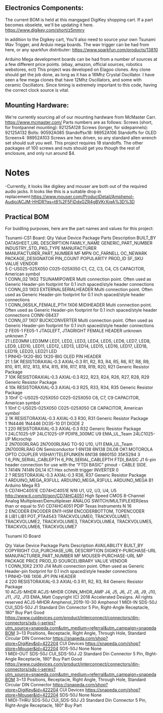 ## Electronics Components:
The current BOM is held at this mangaged DigiKey shopping cart.
If a part becomes obselete, we'll be updating it here. 
https://www.digikey.com/short/z5mmrv

In addition to the Digikey cart, You'll also need to source your own Tsunami Wav Trigger, and Arduio mega boards. 
The wav trigger can be had from here, or any sparkfun distributer:
https://www.sparkfun.com/products/13810

Arduino Mega development boards can be had from a number of sources at a few different price points. (ebay, amazon, official sources, robotics webstores, ect)
This project was developed on Elagoo clones. 
Any clone should get the job done, as long as it has a 16Mhz Crystal Oscillator.
I have seen a few mega clones that have 12Mhz Oscillators, and some with ceramic Oscillators. 
Since timing is extremely important to this code, having the correct clock source is vital.

## Mounting Hardware:
We're currently sourcing all of our mounting hardware from McMaster Carr.
https://www.mcmaster.com/
Parts numbers are as follows:
Screws (short, for frontpannel mounting): 92125A128
Screws (longer, for sidepannels): 92125A132
Bolts: 90592A085
Standoffsx18: 98952A106
Standoffs for OLED Screenx4: 98952A103 
Screws are hex driven, so any standard allen wrench set should suit you well. 
This project requires 18 standoffs. 
The other packages of 100 screws and nuts should get you though the rest of enclosure, and only run around $4. 


# Notes
-Currently, it looks like digikey and mouser are both out of the required audio jacks. 
It looks like this is a suitable drop in replacement:https://www.mouser.com/ProductDetail/Amphenol-Audio/ACJM-HHDR?qs=t8%2F5FiDdxGZR4gBVKrXjqA%3D%3D

## Practical BOM
For buidling purposes, here are the part names and values for this project:

Tsunami-CS1 Board:
Qty Value                          Device                         Package                 Parts                                                                                                                                                                                                                                                                                                                      Description                                                                                                     BUILT_BY    DATASHEET_URL                        DESCRIPTION                                                FAMILY_NAME                                         GENERIC_PART_NUMBER INDUSTRY_STD_PKG_TYPE MANUFACTURER      MANUFACTURER_PART_NUMBER MF                MPN   OC_FARNELL OC_NEWARK PACKAGE_DESIGNATOR PIN_COUNT POPULARITY PROD_ID    SF_SKU    VALUE VENDOR          
5                                  C-US025-025X050                C025-025X050            C1, C2, C3, C4, C5                                                                                                                                                                                                                                                                                                         CAPACITOR, American symbol                                                                                                                                                                                                                                                                                                                                                                                                                                                                           
1                                  CONN_02                        1X02                    TSUNAMIPOWER                                                                                                                                                                                                                                                                                                               Multi connection point. Often used as Generic Header-pin footprint for 0.1 inch spaced/style header connections                                                                                                                                                                                                                                                                                                                                                                                      
1                                  CONN_03                        1X03                    EXTERNALSERIALHEADER                                                                                                                                                                                                                                                                                                       Multi connection point. Often used as Generic Header-pin footprint for 0.1 inch spaced/style header connections                                                                                                                                                                                                                                                                                                                                                                                      
1                                  CONN_06SILK_FEMALE_PTH         1X06                    MIDIHEADER                                                                                                                                                                                                                                                                                                                 Multi connection point. Often used as Generic Header-pin footprint for 0.1 inch spaced/style header connections                                                                                                                                                                                                                                                                                                                                           CONN-08437                                 
1                                  CONN_07                        1X07                    BUCKCONVERTER                                                                                                                                                                                                                                                                                                              Multi connection point. Often used as Generic Header-pin footprint for 0.1 inch spaced/style header connections                                                                                                                                                                                                                                                                                                                                                                                      
2                                  FE05-1                         FE05-1                  JTAGLEFT, JTAGRIGHT                                                                                                                                                                                                                                                                                                        FEMALE HEADER                                                                                                                                                                                                                                                                                                                                                                                unknown    unknown                                7                                                     
21                                 LED3MM                         LED3MM                  LED1, LED2, LED3, LED4, LED5, LED6, LED7, LED8, LED9, LED10, LED11, LED12, LED13, LED14, LED15, LED16, LED17, LED18, LED19, LED20, LED21                                                                                                                                                                                   LED                                                                                                                                                                                                                                                                                                                                                                                                                                                                                                  
1                                  PINHD-1X20-BIG                 1X20-BIG                OLED                                                                                                                                                                                                                                                                                                                       PIN HEADER                                                                                                                                                                                                                                                                                                                                                                                                                                                                                           
21  1.5K                           RESISTORAXIAL-0.3              AXIAL-0.3               R1, R2, R3, R4, R5, R6, R7, R8, R9, R10, R11, R12, R13, R14, R15, R16, R17, R18, R19, R20, R21                                                                                                                                                                                                                             Generic Resistor Package                                                                                                                                                                                                                                                                                                                                                                                                                                                                             
7   10K                            RESISTORAXIAL-0.3              AXIAL-0.3               R22, R23, R24, R26, R27, R28, R29                                                                                                                                                                                                                                                                                          Generic Resistor Package                                                                                                                                                                                                                                                                                                                                                                                                                                                                             
4   10k                            RESISTORAXIAL-0.3              AXIAL-0.3               R25, R33, R34, R35                                                                                                                                                                                                                                                                                                         Generic Resistor Package                                                                                                                                                                                                                                                                                                                                                                                                                                                                             
3   10nF                           C-US025-025X050                C025-025X050            C6, C7, C9                                                                                                                                                                                                                                                                                                                 CAPACITOR, American symbol                                                                                                                                                                                                                                                                                                                                                                                                                                                                           
1   10nf                           C-US025-025X050                C025-025X050            C8                                                                                                                                                                                                                                                                                                                         CAPACITOR, American symbol                                                                                                                                                                                                                                                                                                                                                                                                                                                                           
2   1K                             RESISTORAXIAL-0.3              AXIAL-0.3               R30, R31                                                                                                                                                                                                                                                                                                                   Generic Resistor Package                                                                                                                                                                                                                                                                                                                                                                                                                                                                             
1   1N4446                         1N4446                         DO35-10                 D1                                                                                                                                                                                                                                                                                                                         DIODE                                                                                                                                                                                                                                                                                                                                                                                                                                          2                                                     
1   220                            RESISTORAXIAL-0.3              AXIAL-0.3               R32                                                                                                                                                                                                                                                                                                                        Generic Resistor Package                                                                                                                                                                                                                                                                                                                                                                                                                                                                             
1   24LC1025-I/P                   24LC1025-I/P                   PDIP8_300MC             U9                                                                                                                                                                                                                                                                                                                                                                                                                                         EMA_UL_Team                                                                                                                                                                                                                 24LC1025-I/P                                                                                                                             Microchip       
2   2N7000RLRAG                    2N7000RLRAG                    TO-92                   U10, U11                                                                                                                                                                                                                                                                                                                                                                                                                                   EMA_UL_Team                                                                                                                                                                                                                 2N7000RLRAG                                                                                                                              ON Semiconductor
1   6N138                          6N138                          DIL08                   OK1                                                                                                                                                                                                                                                                                                                        MOTOROLA OPTO COUPLER                                                                                                                                                                                                                                                                                                                                                VISHAY/TELEFUNKEN 6N138 9860150    35K5294                                3                                                     
1   6_PIN_SERIAL_CABLEPTH          6_PIN_SERIAL_CABLEPTH          FTDI_BASIC              J1                                                                                                                                                                                                                                                                                                                         6-pin header connection for use with the "FTDI BASIC" pinout - CABLE SIDE.                                                                                                                                                                                                                                                                                                                                                                                                                           
1   7414N                          7414N                          DIL14                   IC1                                                                                                                                                                                                                                                                                                                        Hex schmitt trigger INVERTER                                                                                                                                                                                                                                                                                                                                                                                                                   0                                                     
2   ?                              RESISTORAXIAL-0.3              AXIAL-0.3               R36, R37                                                                                                                                                                                                                                                                                                                   Generic Resistor Package                                                                                                                                                                                                                                                                                                                                                                                                                                                                             
1   ARDUINO_MEGA_R3FULL            ARDUINO_MEGA_R3FULL            ARDUINO_MEGA            B1                                                                                                                                                                                                                                                                                                                         Arduino Mega R3                                                                                                                                                                                                                                                                                                                                                                                                                                                                                      
5   CD74HC4051E                    CD74HC4051E                    N16                     U1, U2, U3, U4, U5                                                                                                                                                                                                                                                                                                                                                                                                                                     http://www.ti.com/lit/gpn/CD74HC4051 High Speed CMOS 8-Channel Analog Multiplexer/Demultiplexer ANALOG SWITCH/MULTIPLEXER(less than or equal to 5V) CD74HC4051          PDIP                  Texas Instruments                                                                       N                  16                                                              
2   ENCODER                        ENCODER                        EN11-HSM                ENCODERBOTTOM, TOPENCODER                                                                                                                                                                                                                                                                                                                                                                                                                                                                                                                                                                                                                                                                                                                                                                                                       
8   LIB1                           LIB1                           POT_PTA4543             TRACKVOLUME0, TRACKVOLUME1, TRACKVOLUME2, TRACKVOLUME3, TRACKVOLUME4, TRACKVOLUME5, TRACKVOLUME6, TRACKVOLUME7                                                                                                                                                                                                                                                                                                                                                                                                                                                                                                                                                                                                                                                                                      

Tsunami IO Board

Qty Value     Device            Package       Parts                                      Description                                                                                                     AVAILABILITY BUILT_BY COPYRIGHT                                                   CUI_PURCHASE_URL                                                                                                                                          DESCRIPTION                                                                            DIGIKEY-PURCHASE-URL                             MANUFACTURER_PART_NUMBER MF          MOUSER-PURCHASE-URL                             MP      PACKAGE PRICE PROD_ID SOURCELIBRARY       VALUE VENDOR  
1             CONN_10X2         2X10          J14                                        Multi connection point. Often used as Generic Header-pin footprint for 0.1 inch spaced/style header connections                                                                                                                                                                                                                                                                                                                                                                                                                                                                                                                                          
1             PINHD-1X6         1X06          JP1                                        PIN HEADER                                                                                                                                                                                                                                                                                                                                                                                                                                                                                                                                                                                                                                               
4   220       RESISTORAXIAL-0.3 AXIAL-0.3     R1, R2, R3, R4                             Generic Resistor Package                                                                                                                                                                                                                                                                                                                                                                                                                                                                                                                                                                                                                                 
10  ACJS-MHDR ACJS-MHDR         CONN_MHDR_AMP J4, J5, J6, J7, J8, J9, J10, J11, J12, J13                                                                                                                              EMA_Matt Copyright (C) 2018 Accelerated Designs. All rights reserved                                                                                                                                                                                                                                                                                                   ACJS-MHDR                                                                                                          Amphenol_2019-10-30       Amphenol
1   MIDI-IN   SDS-50J           CUI_SDS-50J   J1                                         Standard Din Connector 5 Pin, Right-Angle Receptacle, 180° Buy Part                                             Good                                                                              https://www.cuidevices.com/product/interconnect/connectors/din-connectors/sds-j-series?utm_source=snapeda.com&utm_medium=referral&utm_campaign=snapedaBOM 3~13 Positions, Receptacle, Right Angle, Through Hole, Standard Circular DIN Connector https://snapeda.com/shop?store=DigiKey&id=422204                          CUI Devices https://snapeda.com/shop?store=Mouser&id=422204 SDS-50J None    None                                            
1   MIDI-OUT  SDS-50J           CUI_SDS-50J   J2                                         Standard Din Connector 5 Pin, Right-Angle Receptacle, 180° Buy Part                                             Good                                                                              https://www.cuidevices.com/product/interconnect/connectors/din-connectors/sds-j-series?utm_source=snapeda.com&utm_medium=referral&utm_campaign=snapedaBOM 3~13 Positions, Receptacle, Right Angle, Through Hole, Standard Circular DIN Connector https://snapeda.com/shop?store=DigiKey&id=422204                          CUI Devices https://snapeda.com/shop?store=Mouser&id=422204 SDS-50J None    None                                            
1   MIDI-THRU SDS-50J           CUI_SDS-50J   J3                                         Standard Din Connector 5 Pin, Right-Angle Receptacle, 180° Buy Part  